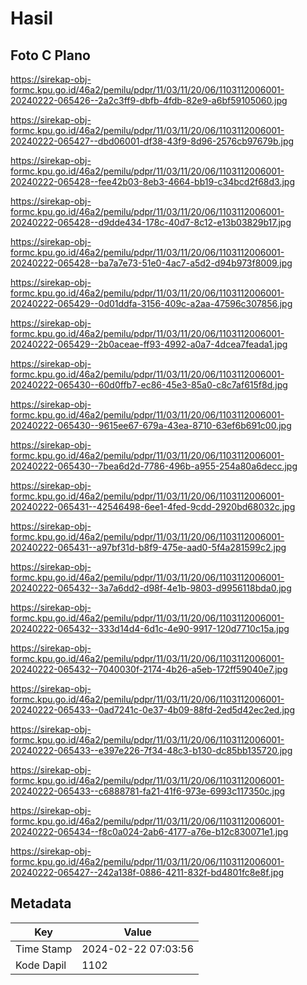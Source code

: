 # Hasil

## Foto C Plano

https://sirekap-obj-formc.kpu.go.id/46a2/pemilu/pdpr/11/03/11/20/06/1103112006001-20240222-065426--2a2c3ff9-dbfb-4fdb-82e9-a6bf59105060.jpg

https://sirekap-obj-formc.kpu.go.id/46a2/pemilu/pdpr/11/03/11/20/06/1103112006001-20240222-065427--dbd06001-df38-43f9-8d96-2576cb97679b.jpg

https://sirekap-obj-formc.kpu.go.id/46a2/pemilu/pdpr/11/03/11/20/06/1103112006001-20240222-065428--fee42b03-8eb3-4664-bb19-c34bcd2f68d3.jpg

https://sirekap-obj-formc.kpu.go.id/46a2/pemilu/pdpr/11/03/11/20/06/1103112006001-20240222-065428--d9dde434-178c-40d7-8c12-e13b03829b17.jpg

https://sirekap-obj-formc.kpu.go.id/46a2/pemilu/pdpr/11/03/11/20/06/1103112006001-20240222-065428--ba7a7e73-51e0-4ac7-a5d2-d94b973f8009.jpg

https://sirekap-obj-formc.kpu.go.id/46a2/pemilu/pdpr/11/03/11/20/06/1103112006001-20240222-065429--0d01ddfa-3156-409c-a2aa-47596c307856.jpg

https://sirekap-obj-formc.kpu.go.id/46a2/pemilu/pdpr/11/03/11/20/06/1103112006001-20240222-065429--2b0aceae-ff93-4992-a0a7-4dcea7feada1.jpg

https://sirekap-obj-formc.kpu.go.id/46a2/pemilu/pdpr/11/03/11/20/06/1103112006001-20240222-065430--60d0ffb7-ec86-45e3-85a0-c8c7af615f8d.jpg

https://sirekap-obj-formc.kpu.go.id/46a2/pemilu/pdpr/11/03/11/20/06/1103112006001-20240222-065430--9615ee67-679a-43ea-8710-63ef6b691c00.jpg

https://sirekap-obj-formc.kpu.go.id/46a2/pemilu/pdpr/11/03/11/20/06/1103112006001-20240222-065430--7bea6d2d-7786-496b-a955-254a80a6decc.jpg

https://sirekap-obj-formc.kpu.go.id/46a2/pemilu/pdpr/11/03/11/20/06/1103112006001-20240222-065431--42546498-6ee1-4fed-9cdd-2920bd68032c.jpg

https://sirekap-obj-formc.kpu.go.id/46a2/pemilu/pdpr/11/03/11/20/06/1103112006001-20240222-065431--a97bf31d-b8f9-475e-aad0-5f4a281599c2.jpg

https://sirekap-obj-formc.kpu.go.id/46a2/pemilu/pdpr/11/03/11/20/06/1103112006001-20240222-065432--3a7a6dd2-d98f-4e1b-9803-d9956118bda0.jpg

https://sirekap-obj-formc.kpu.go.id/46a2/pemilu/pdpr/11/03/11/20/06/1103112006001-20240222-065432--333d14d4-6d1c-4e90-9917-120d7710c15a.jpg

https://sirekap-obj-formc.kpu.go.id/46a2/pemilu/pdpr/11/03/11/20/06/1103112006001-20240222-065432--7040030f-2174-4b26-a5eb-172ff59040e7.jpg

https://sirekap-obj-formc.kpu.go.id/46a2/pemilu/pdpr/11/03/11/20/06/1103112006001-20240222-065433--0ad7241c-0e37-4b09-88fd-2ed5d42ec2ed.jpg

https://sirekap-obj-formc.kpu.go.id/46a2/pemilu/pdpr/11/03/11/20/06/1103112006001-20240222-065433--e397e226-7f34-48c3-b130-dc85bb135720.jpg

https://sirekap-obj-formc.kpu.go.id/46a2/pemilu/pdpr/11/03/11/20/06/1103112006001-20240222-065433--c6888781-fa21-41f6-973e-6993c117350c.jpg

https://sirekap-obj-formc.kpu.go.id/46a2/pemilu/pdpr/11/03/11/20/06/1103112006001-20240222-065434--f8c0a024-2ab6-4177-a76e-b12c830071e1.jpg

https://sirekap-obj-formc.kpu.go.id/46a2/pemilu/pdpr/11/03/11/20/06/1103112006001-20240222-065427--242a138f-0886-4211-832f-bd4801fc8e8f.jpg


## Metadata

| Key        | Value               |
| ---------- | ------------------- |
| Time Stamp | 2024-02-22 07:03:56 |
| Kode Dapil | 1102                |




